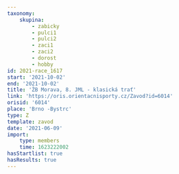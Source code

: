 ```yaml
---
taxonomy:
    skupina:
        - zabicky
        - pulci1
        - pulci2
        - zaci1
        - zaci2
        - dorost
        - hobby
id: 2021-race_1617
start: '2021-10-02'
end: '2021-10-02'
title: 'ŽB Morava, 8. JML - klasická trať'
link: 'https://oris.orientacnisporty.cz/Zavod?id=6014'
orisid: '6014'
place: 'Brno -Bystrc'
type: Z
template: zavod
date: '2021-06-09'
import:
    type: members
    time: 1623222002
hasStartlist: true
hasResults: true
---
```


